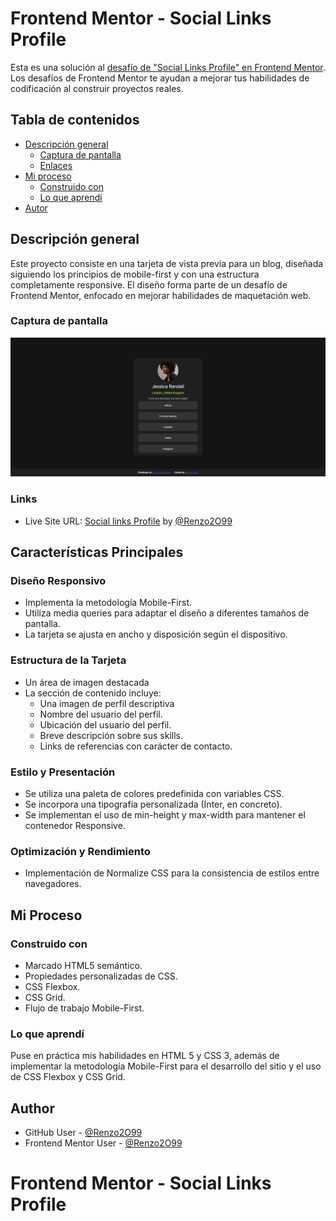 # Frontend Mentor - Social Links Profile

Esta es una solución al [desafío de "Social Links Profile" en Frontend Mentor](https://www.frontendmentor.io/learning-paths/getting-started-on-frontend-mentor-XJhRWRREZd/steps/66aed04fe2150da4c452cd9d/challenge/start). Los desafíos de Frontend Mentor te ayudan a mejorar tus habilidades de codificación al construir proyectos reales.

## Tabla de contenidos

- [Descripción general](#descripción-general)
  - [Captura de pantalla](#captura-de-pantalla)
  - [Enlaces](#enlaces)
- [Mi proceso](#mi-proceso)
  - [Construido con](#construido-con)
  - [Lo que aprendí](#lo-que-aprendí)
- [Autor](#autor)

## Descripción general
Este proyecto consiste en una tarjeta de vista previa para un blog, diseñada siguiendo los principios de mobile-first y con una estructura completamente responsive. El diseño forma parte de un desafío de Frontend Mentor, enfocado en mejorar habilidades de maquetación web.


### Captura de pantalla

![](assets/images/screenshot-website.png)

### Links

- Live Site URL: [Social links Profile](https://renzo2o99.github.io/social-links-profile-main/) by [@Renzo2O99](https://github.com/Renzo2O99/)

## Características Principales

### Diseño Responsivo
- Implementa la metodología Mobile-First.
- Utiliza media queries para adaptar el diseño a diferentes tamaños de pantalla.
- La tarjeta se ajusta en ancho y disposición según el dispositivo.

### Estructura de la Tarjeta
- Un área de imagen destacada
- La sección de contenido incluye:
  - Una imagen de perfil descriptiva
  - Nombre del usuario del perfil.
  - Ubicación del usuario del perfil.
  - Breve descripción sobre sus skills.
  - Links de referencias con carácter de contacto.

### Estilo y Presentación
- Se utiliza una paleta de colores predefinida con variables CSS.
- Se incorpora una tipografía personalizada (Inter, en concreto).
- Se implementan el uso de min-height y max-width para mantener el contenedor Responsive.

### Optimización y Rendimiento
- Implementación de Normalize CSS para la consistencia de estilos entre navegadores.

## Mi Proceso

### Construido con

- Marcado HTML5 semántico.
- Propiedades personalizadas de CSS.
- CSS Flexbox.
- CSS Grid.
- Flujo de trabajo Mobile-First.

### Lo que aprendí

Puse en práctica mis habilidades en HTML 5 y CSS 3, además de implementar la metodología Mobile-First para el desarrollo del sitio y el uso de CSS Flexbox y CSS Grid.

## Author

- GitHub User - [@Renzo2O99](https://github.com/Renzo2O99)
- Frontend Mentor User - [@Renzo2O99](https://www.frontendmentor.io/profile/Renzo2O99)
# Frontend Mentor - Social Links Profile
